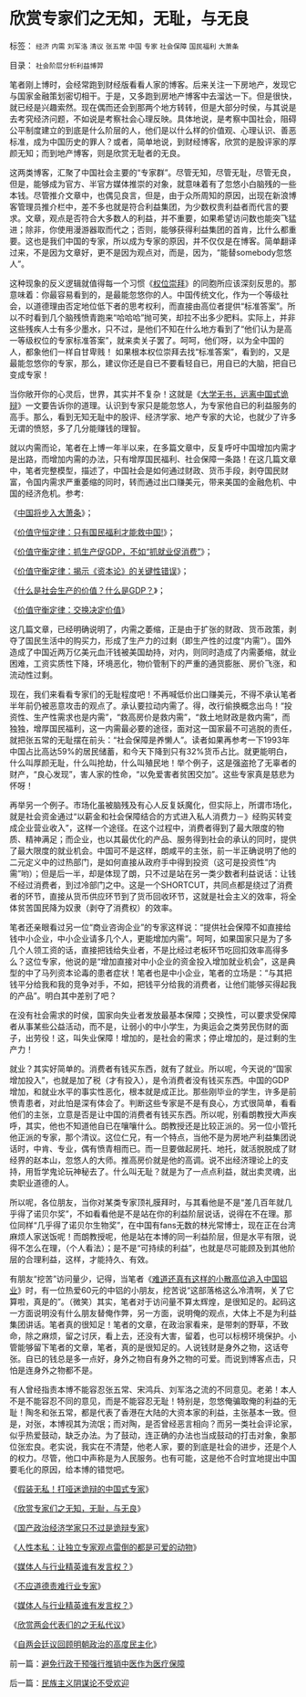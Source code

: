 # 欣赏专家们之无知，无耻，与无良

标签： `经济` `内需` `刘军洛` `清议` `张五常` `中国` `专家` `社会保障` `国民福利` `大萧条` 

目录： `社会阶层分析利益博羿`

笔者刚上博时，会经常跑到财经版看看人家的博客。后来关注一下房地产，发现它与国家金融策划密切相干。于是，又多跑到房地产博客中去溜达一下。但是很快，就已经是兴趣索然。现在偶而还会到那两个地方转转，但是大部分时侯，与其说是去考究经济问题，不如说是考察社会心理反映。具体地说，是考察中国社会，阻碍公平制度建立的到底是什么阶层的人，他们是以什么样的价值观、心理认识、善恶标准，成为中国历史的罪人？或者，简单地说，到财经博客，欣赏的是股评家的厚颜无知；而到地产博客，则是欣赏无耻者的无良。



这两类博客，汇聚了中国社会主要的“专家群”。尽管无知，尽管无耻，尽管无良，但是，能够成为官方、半官方媒体推崇的对象，就意味着有了忽悠小白脑残的一些本钱。尽管推介文章中，也偶见良言，但是，由于众所周知的原因，出现在新浪博客管理员推介栏中，差不多也就是符合利益集团，为少数权贵利益者而代言的要求。文章，观点是否符合大多数人的利益，并不重要，如果希望访问数也能突飞猛进；除非，你使用漫游器取而代之；否则，能够获得利益集团的首肯，比什么都重要。这也是我们中国的专家，所以成为专家的原因，并不仅仅是在博客。简单翻译过来，不是因为文章好，更不是因为观点对，而是，因为，“能替somebody忽悠人”。



这种现象的反义逻辑就值得每一个习惯《[权位崇拜](../../../2008/10/10/中国式诡辩：官本位文化之权位崇拜心魔.md)》的同胞所应该深刻反思的。那意味着：你最容易看到的，是最能忽悠你的人。中国传统文化，作为一个等级社会，以道德理由否定地位低下者的思考权利，而直接由高位者提供“标准答案”。所以不时看到几个脑残愤青跑来“哈哈哈”抛可笑，却拉不出多少肥料。实际上，并非这些残疾人士有多少墨水，只不过，是他们不知在什么地方看到了“他们认为是高一等级权位的专家标准答案”，就来卖关子罢了。呵呵，他们呀，以为全中国的人，都象他们一样自甘卑贱！
如果根本权位崇拜去找“标准答案”，看到的，又是最能忽悠你的专家，那么，建议你还是自已不要看轻自已，用自已的大脑，把自已变成专家！



当你敞开你的心灵后，世界，其实并不复杂！这就是《[大学无书，远离中国式诡辩](../../../2008/10/10/中国式诡辩：官本位文化之权位崇拜心魔.md)》一文要告诉你的道理。认识到专家只是能忽悠人，为专家他自已的利益服务的高手。那么，看到无知无耻中的股评、经济学家、地产专家的大论，也就少了许多无谓的愤怒，多了几分能赚钱的理智。



就以内需而论，笔者在上博一年半以来，在多篇文章中，反复呼吁中国增加内需才是出路，而增加内需的办法，只有增厚国民福利、社会保障一条路！在这几篇文章中，笔者完整模型，描述了，中国社会是如何通过财政、货币手段，剥夺国民财富，令国内需求严重萎缩的同时，转而通过出口赚美元，带来美国的金融危机、中国的经济危机。参考:

《[中国将步入大萧条](http://blog.sina.com.cn/s/blog_5563a64d01008jqe.html)》；

《[价值守恒定律：只有国民福利才能救中国!](../../../2008/7/12/价值守恒定律：只有国民福利才能救中国!.md)》；

《[价值守衡定律：抓生产促GDP，不如“抓就业促消费”](../../../2008/7/27/价值守衡定律：抓生产促GDP，不如“抓就业促消费”.md)》；

《[价值守衡定律：揭示《资本论》的关键性错误](../../../2008/7/26/什么是生产的价值？揭示《资本论》的关键性错误.md)》；

《[什么是社会生产的价值？什么是GDP？](../../../2008/7/6/什么是社会生产的价值？什么是GDP？.md)》；

《[价值守衡定律：交换决定价值](../../../2008/8/25/价值守恒定律：交换决定价值，政府采购与泡沫GDP.md)》

这几篇文章，已经明确说明了，内需之萎缩，正是由于扩张的财政、货币政策，剥夺了国民生活中的购买力，形成了生产力的过剩（即生产性的过度“内需”）。国外造成了中国近两万亿美元血汗钱被美国劫持，对内，则同时造成了内需萎缩，就业困难，工资实质性下降，环境恶化，物价管制下的严重的通货膨胀、房价飞涨，和流动性过剩。



现在，我们来看看专家们的无耻程度吧！不再喊低价出口赚美元，不得不承认笔者半年前仍被恶意攻击的观点了。承认要拉动内需了。得，改行偷换概念出鸟！“投资性、生产性需求也是内需”，“救高房价是救内需”，“救土地财政是救内需”，而独独，增厚国民福利，这一内需最必要的途径，面对这一国家最不可逃脱的责任，就把张五常的无耻摆在前头：“社会保障是养懒人”。读者如果再参考一下1993年中国占比高达59%的居民储蓄，和今天下降到只有32%货币占比。就更能明白，什么叫厚颜无耻，什么叫抢劫，什么叫殖民地！举个例子，这是强盗抢了无辜者的财产，“良心发现”，害人家的性命，“以免爱害者贫困交加”。这些专家真是慈悲为怀呀！



再举另一个例子。市场化虽被脑残及有心人反复妖魔化，但实际上，所谓市场化，就是社会资金通过“以薪金和社会保障结合的方式进入私人消费力－》经购买转变成企业营业收入”，这样一个途径。在这个过程中，消费者得到了最大限度的物质、精神满足；而企业，也以其最优化的产品、服务得到社会的承认的同时，提供了最大限度的就业机会。中国可不是这样，朗咸平的主张，前一半正确说明了他的二元定义中的过热部门，是如何直接从政府手中得到投资（这可是投资性“内需”哟）；但是后一半，却是体现了朗，只不过是站在另一类少数者利益说话：让钱不经过消费者，到过冷部门之中。这是一个SHORTCUT，共同点都是绕过了消费者的环节，直接从货币供应环节到了货币回收环节，这就是社会主义的效率，将全体贫苦国民降为奴隶（剥夺了消费权）的效率。



笔者还亲眼看过另一位“商业咨询企业”的专家这样说：“提供社会保障不如直接给钱中小企业，中小企业请多几个人，更能增加内需”。呵呵，如果国家只是为了多几个人领工资的话，直接把钱给失业者，不是比经过老板环节吃回扣效率高得多么？这位专家，他说的是“增加直接对中小企业的资金投入增加就业机会”，这是典型的中了马列资本论毒的患者症状！笔者也是中小企业，笔者的立场是：“与其把钱平分给我和我的竞争对手，不如，把钱平分给我的消费者，让他们能够买得起我的产品”。明白其中差别了吧？



在没有社会需求的时侯，国家向失业者发放最基本保障；交换性，可以要求受保障者从事某些公益活动，而不是，让弱小的中小学生，为奥运会之类劳民伤财的面子，出劳役！这，叫失业保障！增加的，是社会的需求；停止增加的，是过剩的生产力！



就业？其实好简单的。消费者有钱买东西，就有了就业。所以呢，今天说的“国家增加投入”，也就是加了税（才有投入），是令消费者没有钱买东西。中国的GDP增加，和就业水平的事实性恶化，根本就是成正比。那些刚毕业的学生，许多是前愤青患者，对此怕是深有体会了。判断这些专家是不是有良心，方式很简单，看看他们的主张，立意是否是让中国的消费者有钱买东西。所以呢，别看朗教授大声疾呼，其实，他也不知道他自已在嚷嚷什么。朗教授还是比较正派的。另一位小管托他正派的专家，那个清议。这位仁兄，有一个特点，当他不是为房地产利益集团说话时，中肯、专业，偶有愤青相而已。而一旦要做起房托、地托，就活脱脱成了财经界的赵本山，忽悠人的大师。推高房价就是他的高调。说不出经济理论上的支持，用哲学鬼论玩神秘去了。什么叫无耻？就是为了一点点利益，就出卖灵魂，出卖职业道德的人。



所以呢，各位朋友，当你对某类专家顶礼膜拜时，与其看他是不是“差几百年就几乎得了诺贝尔奖”，不如看看他是不是站在你的利益阶层说话，说得在不在理。那位同样“几乎得了诺贝尔生物奖”，在中国有fans无数的林光常博士，现在正在台湾麻烦人家送饭呢！而朗教授呢，他是站在本博的同一利益阶层，但是水平有限，说得不怎么在理，（个人看法）；是不是“可持续的利益”，也就是尽可能顾及到其他阶层的合理利益，这样，才能持久、有效。



有朋友“挖苦”访问量少，记得，当笔者《[难道还真有这样的小散高位追入中国铝业](../../../2007/8/29/难道还真有这样的小散高位追入中国铝业？.md)》时，有一位热爱60元的中铝的小朋友，挖苦说“这部落格这么冷清啊，关了它算啦，真是的”。（微笑）其实，笔者对于访问量不算太辉煌，是很知足的。起码这一方面说明没有什么朋友替俺作弊，另一方面，说明俺的观点，大体上不是为利益集团讲话。笔者真的很知足！笔者的文章，在政治家看来，是带刺的野草，不致命，除之麻烦，留之讨厌，看上去，还没有大害，留着，也可以标榜环境保护。小管能够留下笔者的文章，笔者，真的是很知足的。人说钱财是身外之物，这话夸张。自已的钱总是多一点好，身外之物自有身外之物的可爱。而说到博客点击，只怕是连身外之物都不是。



有人曾经指责本博不能容忍张五常、宋鸿兵、刘军洛之流的不同意见。老弟！本人不是不能容忍不同的意见，而是不能容忍无耻！特别是，忽悠俺骗取俺的利益的无耻！陶冬和张五常，都是代表了香港在大陆的大资本家的利益，主张基本一致。但是，对张，本博视其为流氓；而对陶，是否曾经恶言相向？而另一类社会评论家，似乎热爱鼓动，缺乏办法。为了鼓动，连正确的办法也当成鼓动的打击对象，象那位张宏良。老实说，我实在不清楚，他老人家，要的到底是社会的进步，还是个人的权力。尽管，他口中声称是为人民服务。也有可能，这是他不合时宜地提出中国要毛化的原因，给本博的错觉吧。



《[假装无私！打哑迷诡辩的中国式专家](../../../2009/5/5/假装无私！专业化打哑迷诡辩的中国式专家.md)》

《[欣赏专家们之无知，无耻，与无良](../../../2008/10/20/欣赏专家们之无知，无耻，与无良.md)》

《[国产政治经济学家只不过是诡辩专家](../../../2009/3/28/大学无书：难道诡辩忽悠是传统政治经济学的理论支柱.md)》

《[人性本私：让独立专家观点雷倒的都是可爱的动物](../../../2009/4/2/大学无书：不准为“雷人”专家辩护！.md)》

《[媒体人与行业精英谁有发言权？](../../../2009/4/12/神圣的愤怒谩骂和奴性的道德.md)》

《[不应道德责难行业专家](../../../2009/4/15/用人之道！不应道德责难行业专家.md)》

《[媒体人与行业精英谁有发言权？](../../../2009/4/12/神圣的愤怒谩骂和奴性的道德.md)》

《[欣赏两会代表们的之无私代议](../../../2009/3/16/欣赏两会代表们的之无私代议.md)》

《[自两会廷议回顾明朝政治的高度民主化](http://hi.baidu.com/darthchn/blog/item/36b728222b11674cac34de53.html)》



前一篇：[避免行政干预强行推销中医作为医疗保障](../../../2008/10/19/避免行政干预强行推销中医作为医疗保障.md)

后一篇：[民族主义阴谋论不受欢迎](../../../2008/10/20/民族主义阴谋论不受欢迎.md)